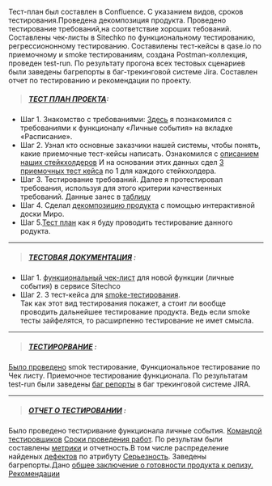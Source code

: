 Тест-план был составлен в Confluence. С указанием видов, сроков тестирования.Проведена декомпозиция продукта. Проведено тестирование требований,на соответствие хороших тебований. Составлены чек-листы в Sitechko по функциональному тестированию, регрессиононному тестированию. Составилены тест-кейсы в qase.io по приемочному и smoke тестированиям, создана Postman-коллекция, проведен test-run. По результату прогона всех тестовых сценариев были заведены багрепорты в баг-трекинговой системе Jira. Составлен отчет по тестированию и рекомендации по проекту.
> ##### [ТЕСТ ПЛАН ПРОЕКТА](https://drive.google.com/file/d/1pCCy65W3ufzqINN_Uamcv9X6wL8ObQsX/view?usp=sharing):
- Шаг 1. Знакомство с требованиями: [Здесь](https://skyengpublic.notion.site/6746e543d02c43879de0057cafe196b0/) я познакомился с требованиями к функционалу «Личные события» на вкладке «Расписание». 
 - Шаг 2.  Узнал кто основные заказчики нашей системы, чтобы понять, какие приемочные тест-кейсы написать. Ознакомился с [описанием наших стейкхолдеров](https://github.com/Igor-Maltcev/QA-tester/blob/main/Project_1/userstory.PNG/)
  И на основании этих данных сдел [3 приемочных тест кейса](https://github.com/Igor-Maltcev/QA-tester/blob/main/Project_1/%D0%9F%D1%80%D0%B8%D0%B5%D0%BC.%D0%A2%D0%9A.PNG) по 1 для каждого стейкхолдера.
 - Шаг 3. Тестирование требований. Далее я протестировал требования, используя для этого критерии качественных требований.
 Данные занес в [таблицу](https://github.com/Igor-Maltcev/QA-tester/blob/main/Project_1/%D0%A2%D0%B5%D1%81%D1%82%D0%A2%D1%80%D0%B5%D0%B1%D0%BE%D0%B2%D0%B0%D0%BD%D0%B8%D0%B9.PNG/)
 - Шаг 4. Сделал [декомпозицию продукта](https://miro.com/app/board/uXjVPpH2rmY=/) с помощью интерактивной доски Миро.
 - Шаг 5.[Тест план](https://github.com/Igor-Maltcev/QA-tester/blob/main/Project_1/%D0%A2%D0%B5%D1%81%D1%82%D0%BF%D0%BB%D0%B0%D0%BD.PNG) как я буду проводить тестирование данного родукта.

---
> #####  [ТЕСТОВАЯ ДОКУМЕНТАЦИЯ](https://github.com/Igor-Maltcev/QA-tester/blob/main/Project_1/%D0%A2%D0%B5%D1%81%D1%82%D0%94%D0%BE%D0%BA.PNG/) : 
 - Шаг 1. [функциональный чек-лист](https://github.com/Igor-Maltcev/QA-tester/blob/main/Project_1/%D1%81%D0%BE%D0%B1%D1%8B%D1%82%D0%B8%D1%8F-export.rar) для новой функции (личные события) в сервисе Sitechco
 - Шаг 2. 3 тест-кейса для [smoke-тестирования](https://github.com/Igor-Maltcev/QA-tester/blob/main/Project_1/Smoke.PNG/). <br> Так как этот вид тестирования покажет, а стоит ли вообще проводить дальнейшее тестирование продукта.
  Ведь если smoke тесты зайфелятся, то расширпенно тестирование не имет смысла.
  
  ---
  
 > ##### [ТЕСТИРОРВАНИЕ](https://github.com/Igor-Maltcev/QA-tester/blob/main/Project_1/%D0%91%D0%B0%D0%B3%D0%B8.PNG/) :
  [Было проведено](https://github.com/Igor-Maltcev/QA-tester/blob/main/Project_1/smok_cheklist.PNG/) smok тестирование,
  Функциональное тестирование по Чек листу. Приемочное тестирование функционала.
  По результатам test-run были заведены [баг репорты](https://github.com/Igor-Maltcev/QA-tester/blob/main/Project_1/%D0%91%D0%B0%D0%B3%D0%B8.PNG/) в баг трекинговой системе JIRA.
  
  ---
  
> ##### [ОТЧЕТ О ТЕСТИРОВАНИИ](https://github.com/Igor-Maltcev/QA-tester/blob/main/Project_1/%D0%9E%D1%82%D1%87%D0%B5%D1%82.PNG) :
 Было проведено тестиривание функционала личные события.  [Командой тестировщиков](https://github.com/Igor-Maltcev/QA-tester/blob/main/Project_1/%D0%9A%D0%BE%D0%BC%D0%B0%D0%BD%D0%B4%D0%B0.PNG/) [Сроки проведения работ](https://github.com/Igor-Maltcev/QA-tester/blob/main/Project_1/%D0%A1%D1%80%D0%BE%D0%BA%D0%B8_%D1%80%D0%B0%D0%B1%D0%BE%D1%82.PNG/). По результам были составлены [метрики](https://github.com/Igor-Maltcev/QA-tester/blob/main/Project_1/%D0%BC%D0%B5%D1%82%D1%80%D0%B8%D0%BA%D0%B8.PNG/) и отчетность.В том числе распределение найденых [дефектов](https://github.com/Igor-Maltcev/QA-tester/blob/main/Project_1/%D0%B4%D0%B5%D1%84%D0%B5%D0%BA%D1%82%D1%8B.PNG/) по атрибуту [Серьезность](https://github.com/Igor-Maltcev/QA-tester/blob/main/Project_1/%D0%A1%D0%B5%D1%80%D1%8C%D0%B5%D0%B7%D0%BD%D0%BE%D1%81%D1%82%D1%8C.PNG/). Заведены багрепорты.Дано [общее заключение о готовности продукта к релизу. Рекомендации](https://github.com/Igor-Maltcev/QA-tester/blob/main/Project_1/%D0%98%D1%82%D0%BE%D0%B3.PNG)
 
